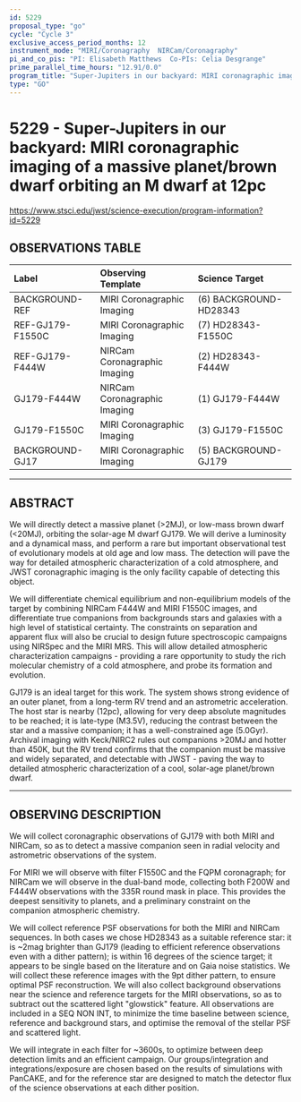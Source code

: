 ```yaml
---
id: 5229
proposal_type: "go"
cycle: "Cycle 3"
exclusive_access_period_months: 12
instrument_mode: "MIRI/Coronagraphy  NIRCam/Coronagraphy"
pi_and_co_pis: "PI: Elisabeth Matthews  Co-PIs: Celia Desgrange"
prime_parallel_time_hours: "12.91/0.0"
program_title: "Super-Jupiters in our backyard: MIRI coronagraphic imaging of a massive planet/brown dwarf orbiting an M dwarf at 12pc"
type: "GO"
---
```

# 5229 - Super-Jupiters in our backyard: MIRI coronagraphic imaging of a massive planet/brown dwarf orbiting an M dwarf at 12pc
https://www.stsci.edu/jwst/science-execution/program-information?id=5229
## OBSERVATIONS TABLE
| Label                  | Observing Template           | Science Target             |
| :--------------------- | :--------------------------- | :------------------------- |
| BACKGROUND-REF         | MIRI Coronagraphic Imaging   | (6) BACKGROUND-HD28343     |
| REF-GJ179-F1550C       | MIRI Coronagraphic Imaging   | (7) HD28343-F1550C         |
| REF-GJ179-F444W        | NIRCam Coronagraphic Imaging | (2) HD28343-F444W          |
| GJ179-F444W            | NIRCam Coronagraphic Imaging | (1) GJ179-F444W            |
| GJ179-F1550C           | MIRI Coronagraphic Imaging   | (3) GJ179-F1550C           |
| BACKGROUND-GJ17        | MIRI Coronagraphic Imaging   | (5) BACKGROUND-GJ179       |

---

## ABSTRACT

We will directly detect a massive planet (>2MJ), or low-mass brown dwarf (<20MJ), orbiting the solar-age M dwarf GJ179. We will derive a luminosity and a dynamical mass, and perform a rare but important observational test of evolutionary models at old age and low mass. The detection will pave the way for detailed atmospheric characterization of a cold atmosphere, and JWST coronagraphic imaging is the only facility capable of detecting this object.

We will differentiate chemical equilibrium and non-equilibrium models of the target by combining NIRCam F444W and MIRI F1550C images, and differentiate true companions from backgrounds stars and galaxies with a high level of statistical certainty. The constraints on separation and apparent flux will also be crucial to design future spectroscopic campaigns using NIRSpec and the MIRI MRS. This will allow detailed atmospheric characterization campaigns - providing a rare opportunity to study the rich molecular chemistry of a cold atmosphere, and probe its formation and evolution.

GJ179 is an ideal target for this work. The system shows strong evidence of an outer planet, from a long-term RV trend and an astrometric acceleration. The host star is nearby (12pc), allowing for very deep absolute magnitudes to be reached; it is late-type (M3.5V), reducing the contrast between the star and a massive companion; it has a well-constrained age (5.0Gyr). Archival imaging with Keck/NIRC2 rules out companions >20MJ and hotter than 450K, but the RV trend confirms that the companion must be massive and widely separated, and detectable with JWST - paving the way to detailed atmospheric characterization of a cool, solar-age planet/brown dwarf.

---

## OBSERVING DESCRIPTION

We will collect coronagraphic observations of GJ179 with both MIRI and NIRCam, so as to detect a massive companion seen in radial velocity and astrometric observations of the system.

For MIRI we will observe with filter F1550C and the FQPM coronagraph; for NIRCam we will observe in the dual-band mode, collecting both F200W and F444W observations with the 335R round mask in place. This provides the deepest sensitivity to planets, and a preliminary constraint on the companion atmospheric chemistry.

We will collect reference PSF observations for both the MIRI and NIRCam sequences. In both cases we chose HD28343 as a suitable reference star: it is ~2mag brighter than GJ179 (leading to efficient reference observations even with a dither pattern); is within 16 degrees of the science target; it appears to be single based on the literature and on Gaia noise statistics. We will collect these reference images with the 9pt dither pattern, to ensure optimal PSF reconstruction. We will also collect background observations near the science and reference targets for the MIRI observations, so as to subtract out the scattered light "glowstick" feature. All observations are included in a SEQ NON INT, to minimize the time baseline between science, reference and background stars, and optimise the removal of the stellar PSF and scattered light.

We will integrate in each filter for ~3600s, to optimize between deep detection limits and an efficient campaign. Our groups/integration and integrations/exposure are chosen based on the results of simulations with PanCAKE, and for the reference star are designed to match the detector flux of the science observations at each dither position.